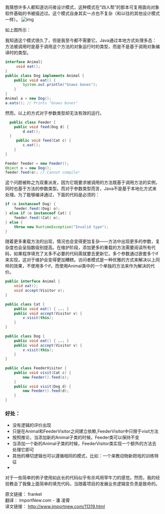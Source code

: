 我猜想许多人都知道访问者设计模式，这种模式在“四人帮”的那本可复用面向对象软件基础的书被描述过。这个模式自身其实一点也不复杂（和以往的其他设计模式一样）。
![img](http://emanual.github.io/java-newfeeds/img/2014061501.png)

如上图所示：

我知道这个模式很久了，但是我至今都不需要它。Java通过本地方式处理多态：方法被调用时是基于调用这个方法的对象运行时的类型，而是不是基于调用对象编译时的类型。
```java
interface Animal{
     void eat();
}
public class Dog implements Animal {
    public void eat() {
        System.out.println("Gnaws bones");
    }
} 
Animal a = new Dog();
a.eats(); // Prints "Gnaws bones"
```  

然而，以上的方式对于参数类型却无法有效的运行。
```java
  public class Feeder {
    public void feed(Dog d) {
        d.eat();
  }
     public void feed(Cat c) {
        c.eat();
    }
}
 
Feeder feeder = new Feeder();
Object o = new Dog();
feeder.feed(o); // Cannot compile!
```

这个问题被称之为双重派发，因为它既要求被调用的方法既基于调用方法的实例，同时也基于方法的参数类型。而对于参数类型而言，Java不是基于本地化方式来处理。为了能够编译通过，下面的代码是必须的：
```java
if (o instanceof Dog) {
    feeder.feed((Dog) o);
} else if (o instanceof Cat) {
    feeder.feed((Cat) o);
} else {
    throw new RuntimeException("Invalid type");
}
```

随着更多重载方法的出现，情况也会变得更加复杂——方法中出现更多的参数，复杂度也会呈指数级别提高。在维护阶段，添加更多的重载的方法需要阅读所有代码，如果程序填充了太多不必要的代码需就要去更新它。多个参数通过嵌套多个if来实现，这对于维护会变得更加糟糕。访问者模式是一种优雅的方式来解决以上同样的效果，不使用多个if，而使用Animal类中的一个单独的方法来作为解决的代价。
```java
public interface Animal {
    void eat();
    void accept(Visitor v);
}
 
public class Cat {
    public void eat() { ... }
    public void accept(Visitor v) {
        v.visit(this);
    }    
}
 
public class Dog {
    public void eat() { ... }
    public void accept(Visitor v) {
        v.visit(this);
    }
}
 
public class FeederVisitor {
    public void visit(Cat c) {
        new Feeder().feed(c);
    }
    public void visit(Dog d) {
        new Feeder().feed(d);
    }
}
```

### 好处：

* 没有逻辑的评价出现
* 只是在Animal和FeederVisitor之间建立依赖,FeederVisitor中只限于visit方法
* 按照推论，当添加新的Animal子类的时候，Feeder类可以保持不变
* 当添加一个新的Animal子类的时候，FeederVisitor类实现一个额外的方法去处理它即可
* 其他的横切逻辑也可以遵循相同的模式，比如：一个来教动物新把戏的训练特征
* 
对于一些简单的例子使用如此长的代码似乎有杀鸡用宰牛刀的感觉。然而，我的经验教会了我像上面简单的填充代码，当随着项目的发展业务逻辑变负责是致命的。

原文链接： frankel   
翻译： ImportNew.com - 潘 凌霄  
译文链接： http://www.importnew.com/11319.html 